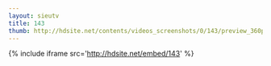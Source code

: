 ```yaml
---
layout: sieutv
title: 143
thumb: http://hdsite.net/contents/videos_screenshots/0/143/preview_360p.mp4.jpg
---
```

{% include iframe src='http://hdsite.net/embed/143' %}
 
